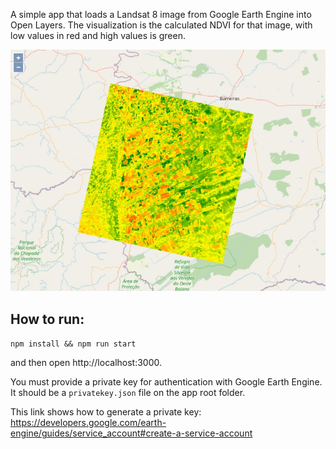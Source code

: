 A simple app that loads a Landsat 8 image from Google Earth Engine into Open Layers. The visualization is the calculated NDVI for that image, with low values in red and high values is green.

![Landsat image showing NDVI](public/ndvi.jpg?raw=true)

## How to run:

`npm install && npm run start`

and then open http://localhost:3000.

You must provide a private key for authentication with Google Earth Engine. It should be a `privatekey.json` file on the app root folder.

This link shows how to generate a private key:
https://developers.google.com/earth-engine/guides/service_account#create-a-service-account
